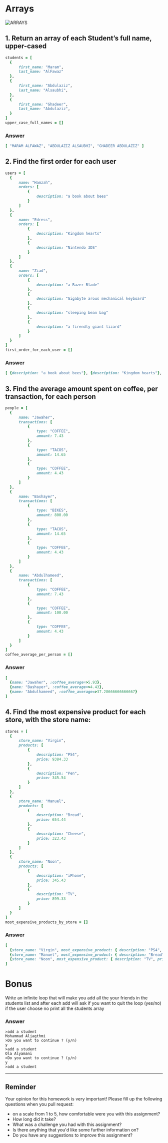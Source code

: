 # Arrays 
![ARRAYS](https://encrypted-tbn0.gstatic.com/images?q=tbn:ANd9GcQVWBMdo6Ac3moY3tPnzMsFVnOscOR03SxkZ4sPGGhsWoQrYMPZ9g)

## 1. Return an array of each Student’s full name, upper-cased
```rb
students = [
  {
      first_name: "Maram",
      last_name: "AlFawaz"
  },
  {
      first_name: "Abdulaziz",
      last_name: "Alsaubhi",
  },
  {
      first_name: "Ghadeer",
      last_name: "Abdulaziz",
  }
]
upper_case_full_names = []
```
### Answer
```rb
[ "MARAM ALFAWAZ", "ABDULAZIZ ALSAUBHI", "GHADEER ABDULAZIZ" ]
```
## 2. Find the first order for each user
```rb
users = [
  {
      name: "Hamzah",
      orders: [
          {
              description: "a book about bees"
          }
      ]
  },
  {
      name: "Edress",
      orders: [
          {
              description: "Kingdom hearts"
          },
          {
              description: "Nintendo 3DS"
          }
      ]
  },
  {
      name: "Ziad",
      orders: [
          {
              description: "a Razer Blade"
          },
          {
              description: "Gigabyte arous mechanical keyboard"
          },
          {
              description: "sleeping bean bag"
          },
          {
              description: "a firendly giant lizard"
          }
      ]
  }
]
first_order_for_each_user = []
```
### Answer
```rb
[ {description: "a book about bees"}, {description: "Kingdom hearts"}, {description: "a Razer Blade"} ]
```
## 3. Find the average amount spent on coffee, per transaction, for each person
```rb
people = [
  {
      name: "Jawaher",
      transactions: [
          {
              type: "COFFEE",
              amount: 7.43
          },
          {
              type: "TACOS",
              amount: 14.65
          },
          {
              type: "COFFEE",
              amount: 4.43
          }
      ]
  },
  {
      name: "Bashayer",
      transactions: [
          {
              type: "BIKES",
              amount: 800.00
          },
          {
              type: "TACOS",
              amount: 14.65
          },
          {
              type: "COFFEE",
              amount: 4.43
          }
      ]
  },
  {
      name: "Abdulhameed",
      transactions: [
          {
              type: "COFFEE",
              amount: 7.43
          },
          {
              type: "COFFEE",
              amount: 100.00
          },
          {
              type: "COFFEE",
              amount: 4.43
          }
      ]
  }
]
coffee_average_per_person = []
```
### Answer
```rb
[
  {name: "Jawaher", :coffee_average=>5.93},
  {name: "Bashayer", :coffee_average=>4.43},
  {name: "Abdulhameed", :coffee_average=>37.28666666666667}
]
```
## 4. Find the most expensive product for each store, with the store name:
```rb
stores = [
  {
      store_name: "Virgin",
      products: [
          {
              description: "PS4",
              price: 9384.33
          },
          {
              description: "Pen",
              price: 345.54
          }
      ]
  },
  {
      store_name: "Manuel",
      products: [
          {
              description: "Bread",
              price: 654.44
          },
          {
              description: "Cheese",
              price: 323.43
          }
      ]
  },
  {
      store_name: "Noon",
      products: [
          {
              description: "iPhone",
              price: 345.43
          },
          {
              description: "TV",
              price: 899.33
          }
      ]
  }
]
most_expensive_products_by_store = []
```
### Answer
```rb
[
  {store_name: "Virgin", most_expensive_product: { description: "PS4", price: 9384.33}},
  {store_name: "Manuel", most_expensive_product: { description: "Bread", price: 654.44}},
  {store_name: "Noon", most_expensive_product: { description: "TV", price: 899.33}}
]
```
# Bonus
Write an infinite loop that will make you add all the your friends in the students list and after each add will ask if you want to quit the loop (yes/no) if the user choose no print all the students array

### Answer
```
>add a student
Mohammad Aljagthmi
>Do you want to continue ? (y/n)
y
>add a student
Ola Alyamani
>Do you want to continue ? (y/n)
y
>add a student
```

---

## Reminder
Your opinion for this homework is very important! Please fill up the following questions when you pull request:
 * on a scale from 1 to 5, how comfortable were you with this assignment?
 * How long did it take?
 * What was a challenge you had with this assignment?
 * Is there anything that you'd like some further information on?
 * Do you have any suggestions to improve this assignment?
